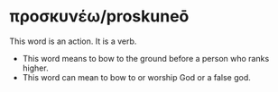 # προσκυνέω/proskuneō
This word is an action. It is a verb.
* This word means to bow to the ground before a person who ranks higher.
* This word can mean to bow to or worship God or a false god.
